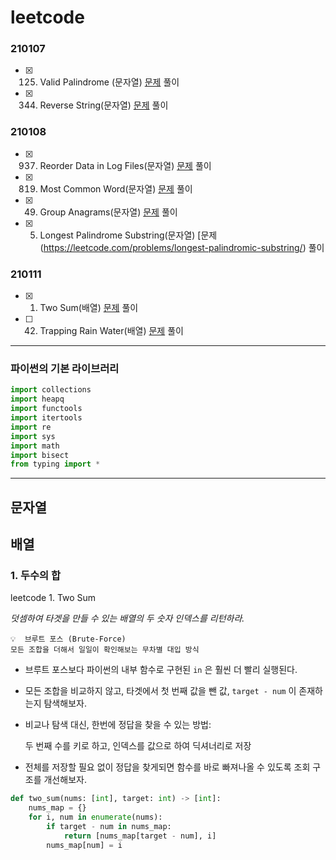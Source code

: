 # leetcode

### 210107

- [x] 125. Valid Palindrome (문자열) [문제](https://leetcode.com/problems/valid-palindrome/) 풀이
- [x] 344. Reverse String(문자열) [문제](https://leetcode.com/problems/reverse-string/) 풀이


### 210108

- [x] 937. Reorder Data in Log Files(문자열) [문제](https://leetcode.com/problems/reorder-data-in-log-files/) 풀이
- [x] 819. Most Common Word(문자열) [문제](https://leetcode.com/problems/most-common-word/) 풀이
- [x] 49. Group Anagrams(문자열) [문제](https://leetcode.com/problems/group-anagrams/) 풀이
- [x] 5. Longest Palindrome Substring(문자열) [문제(https://leetcode.com/problems/longest-palindromic-substring/) 풀이


### 210111

- [x] 1. Two Sum(배열) [문제](https://leetcode.com/problems/two-sum/) 풀이
- [ ] 42. Trapping Rain Water(배열) [문제](https://leetcode.com/problems/trapping-rain-water/) 풀이




---
### 파이썬의 기본 라이브러리
```python
import collections
import heapq
import functools
import itertools
import re
import sys
import math
import bisect
from typing import *
```
---



## 문자열




## 배열
### 1. 두수의 합

leetcode 1. Two Sum

*덧셈하여 타겟을 만들 수 있는 배열의 두 숫자 인덱스를 리턴하라.*

```
💡  브루트 포스 (Brute-Force)
모든 조합을 더해서 일일이 확인해보는 무차별 대입 방식
```

- 브루트 포스보다 파이썬의 내부 함수로 구현된 `in` 은 훨씬 더 빨리 실행된다.
- 모든 조합을 비교하지 않고, 타겟에서 첫 번째 값을 뺀 값, `target - num` 이 존재하는지 탐색해보자.
- 비교나 탐색 대신, 한번에 정답을 찾을 수 있는 방법:

    두 번째 수를 키로 하고, 인덱스를 값으로 하여 딕셔너리로 저장

- 전체를 저장할 필요 없이 정답을 찾게되면 함수를 바로 빠져나올 수 있도록 조회 구조를 개선해보자.

```python
def two_sum(nums: [int], target: int) -> [int]:
    nums_map = {}
    for i, num in enumerate(nums):
        if target - num in nums_map:
            return [nums_map[target - num], i]
        nums_map[num] = i
```